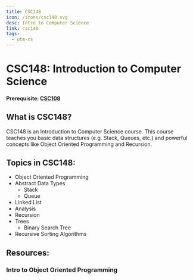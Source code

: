 ```yaml
---
title: CSC148
icon: /icons/csc148.svg
desc: Intro to Computer Science
link: csc148
tags:
  - utm-cs
---
```


# CSC148: Introduction to Computer Science

#### Prerequisite: [CSC108](./csc108)

<grid-1-x-2 title="Fall 2020 Class Website" img-src="https://i.imgur.com/mthOVtT.png" link="https://mcs.utm.utoronto.ca/~148/index.html" desc="All credits to Dan Zingaro" button="Check it out!"></grid-1-x-2>

<ExamText class-code="CSC148"></ExamText>

## What is CSC148?

CSC148 is an Introduction to Computer Science course. This course teaches you
basic data structures (e.g. Stack, Queues, etc.) and powerful concepts like
Object Oriented Programming and Recursion.

## Topics in CSC148:

- Object Oriented Programming
- Abstract Data Types
  - Stack
  - Queue
- Linked List
- Analysis
- Recursion
- Trees
  - Binary Search Tree
- Recursive Sorting Algorithms

## Resources:

### Intro to Object Oriented Programming

<VideoContainer vid-src="https://www.youtube.com/embed/SS-9y0H3Si8"></VideoContainer>

<grid-1-x-2
title="Intro to Stack and Queues"
img-src="https://external-content.duckduckgo.com/iu/?u=https%3A%2F%2Ftse4.mm.bing.net%2Fth%3Fid%3DOIP.ahTX7_rxmBceYh46nXTICQHaEK%26pid%3DApi&f=1"
link="https://www.youtube.com/watch?v=wjI1WNcIntg"
desc="This video gives a very brief intro to what is stack and queues"
button="Check it out!"></grid-1-x-2>

<grid-1-x-2
title="Recursion"
:reversed=true
img-src="https://external-content.duckduckgo.com/iu/?u=https%3A%2F%2Ftse2.mm.bing.net%2Fth%3Fid%3DOIP.NqaDDQnfYMjB_mmS9Bqk0wHaHa%26pid%3DApi&f=1"
link="https://www.youtube.com/embed/KEEKn7Me-ms"
desc="This video gives a very brief intro to what is recursion"
button="Check it out!"></grid-1-x-2>

<grid-1-x-2
title="Trees"
img-src="https://external-content.duckduckgo.com/iu/?u=https%3A%2F%2Ftse3.mm.bing.net%2Fth%3Fid%3DOIP.msOUowCf90RMgHNLLzU71QHaDy%26pid%3DApi&f=1"
link="https://youtu.be/oSWTXtMglKE"
desc="This video gives a very brief intro to what is trees"
button="Check it out!"></grid-1-x-2>

<grid-1-x-2
title="Linked List"
:reversed=true
img-src="https://external-content.duckduckgo.com/iu/?u=https%3A%2F%2Ftse4.mm.bing.net%2Fth%3Fid%3DOIP.v7Lv-0CjAH2KUlIq1cqGawHaEK%26pid%3DApi&f=1"
link="https://youtu.be/njTh_OwMljA"
desc="This video gives a very brief intro to what is linked list"
button="Try it out!"></grid-1-x-2>

<!-- ## What courses are avaliable after CSC148:

<Accordion :data="['CSC207']"></Accordion> -->
